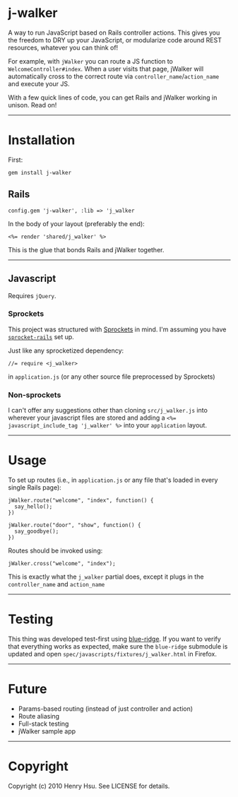# j-walker

A way to run JavaScript based on Rails controller actions. This gives you the freedom to DRY up your JavaScript, or modularize code around REST resources, whatever you can think of!

For example, with `jWalker` you can route a JS function to `WelcomeController#index`. When a user visits that page, jWalker will automatically cross to the correct route via `controller_name`/`action_name` and execute your JS.

With a few quick lines of code, you can get Rails and jWalker working in unison. Read on!

*****

# Installation

First:

    gem install j-walker

## Rails

    config.gem 'j-walker', :lib => 'j_walker

In the body of your layout (preferably the end):

    <%= render 'shared/j_walker' %>

This is the glue that bonds Rails and jWalker together.

*****

## Javascript

Requires `jQuery`.

### Sprockets

This project was structured with [Sprockets](http://getsprockets.org) in mind. I'm assuming you have [`sprocket-rails`](http://github.com/sstephenson/sprockets-rails/tree/master) set up.

Just like any sprocketized dependency:

    //= require <j_walker>

in `application.js` (or any other source file preprocessed by Sprockets)

### Non-sprockets

I can't offer any suggestions other than cloning `src/j_walker.js` into wherever your javascript files are stored and
adding a `<%= javascript_include_tag 'j_walker' %>` into your `application` layout.

*****

# Usage

To set up routes (i.e., in `application.js` or any file that's loaded in every single Rails page):

    jWalker.route("welcome", "index", function() {
      say_hello();
    })

    jWalker.route("door", "show", function() {
      say_goodbye();
    })

Routes should be invoked using:

    jWalker.cross("welcome", "index");

This is exactly what the `j_walker` partial does, except it plugs in the `controller_name` and `action_name`

*****

# Testing

This thing was developed test-first using [blue-ridge](http://github.com/relevance/blue-ridge). If you want to verify that everything works as expected, make sure the `blue-ridge` submodule is updated and open `spec/javascripts/fixtures/j_walker.html` in Firefox.

*****

# Future

* Params-based routing (instead of just controller and action)
* Route aliasing
* Full-stack testing
* jWalker sample app

*****

# Copyright

Copyright (c) 2010 Henry Hsu. See LICENSE for details.
